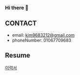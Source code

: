 ### Hi there 👋

## CONTACT
- email: kjm9683212@gmail.com
- phoneNumber: 01067709683 
 
## Resume
[이력서](https://serious-hamburger-920.notion.site/45eb6370d35a4a4d86a4e8752685999f)
